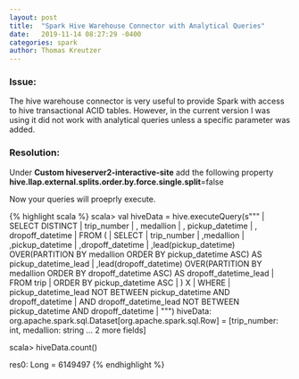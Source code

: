 ```yaml
---
layout: post
title:  "Spark Hive Warehouse Connector with Analytical Queries"
date:   2019-11-14 08:27:29 -0400
categories: spark
author: Thomas Kreutzer
---
```



### Issue:
The hive warehouse connector is very useful to provide Spark with access to hive transactional ACID tables. However, in the current version I was using it did not work with analytical queries unless a specific parameter was added. 

### Resolution:
Under **Custom hiveserver2-interactive-site** add the following property
**hive.llap.external.splits.order.by.force.single.split**=false

Now your queries will proeprly execute. 

{% highlight scala %}
scala> val hiveData = hive.executeQuery(s"""
     |   SELECT DISTINCT
     |     trip_number
     |     , medallion
     |     , pickup_datetime
     |     , dropoff_datetime
     |   FROM (
     |     SELECT
     |       trip_number
     |       ,medallion
     |       ,pickup_datetime
     |       ,dropoff_datetime
     |       ,lead(pickup_datetime) OVER(PARTITION BY medallion ORDER BY pickup_datetime ASC) AS pickup_datetime_lead
     |       ,lead(dropoff_datetime) OVER(PARTITION BY medallion ORDER BY dropoff_datetime ASC) AS dropoff_datetime_lead
     |     FROM trip
     |     ORDER BY pickup_datetime ASC
     |   ) X
     |   WHERE
     |     pickup_datetime_lead NOT BETWEEN pickup_datetime AND dropoff_datetime
     |     AND dropoff_datetime_lead NOT BETWEEN pickup_datetime AND dropoff_datetime
     | """)
hiveData: org.apache.spark.sql.Dataset[org.apache.spark.sql.Row] = [trip_number: int, medallion: string ... 2 more fields]
 
scala> hiveData.count()

res0: Long = 6149497
{% endhighlight %}

